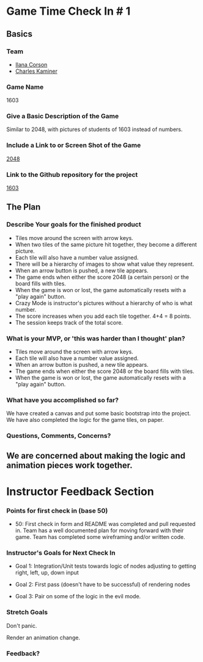 # Game Time Check In # 1

## Basics

### Team
- [Ilana Corson](https://github.com/icorson3)
- [Charles Kaminer](https://github.com/ckaminer)

### Game Name

1603

### Give a Basic Description of the Game

Similar to 2048, with pictures of students of 1603 instead of numbers.

### Include a Link to or Screen Shot of the Game

[2048](http://imgur.com/KyXYldh)

### Link to the Github repository for the project
[1603](https://github.com/icorson3/1603-gametime)

## The Plan

### Describe Your goals for the finished product

- Tiles move around the screen with arrow keys.
- When two tiles of the same picture hit together, they become a different picture.
- Each tile will also have a number value assigned.
- There will be a hierarchy of images to show what value they represent.
- When an arrow button is pushed, a new tile appears.
- The game ends when either the score 2048 (a certain person) or the board fills with tiles.
- When the game is won or lost, the game automatically resets with a "play again" button.
- Crazy Mode is instructor's pictures without a hierarchy of who is what number.
- The score increases when you add each tile together. 4+4 = 8 points.
- The session keeps track of the total score.

### What is your MVP, or 'this was harder than I thought' plan?

- Tiles move around the screen with arrow keys.
- Each tile will also have a number value assigned.
- When an arrow button is pushed, a new tile appears.
- The game ends when either the score 2048 or the board fills with tiles.
- When the game is won or lost, the game automatically resets with a "play again" button.

### What have you accomplished so far?

We have created a canvas and put some basic bootstrap into the project. We have also completed the logic for the game tiles, on paper.

### Questions, Comments, Concerns?

We are concerned about making the logic and animation pieces work together. 
-----

# Instructor Feedback Section

### Points for first check in (base 50)

* 50: First check in form and README was completed and pull requested in. Team has a well documented plan for moving forward with their game. Team has completed some wireframing and/or written code.

### Instructor's Goals for Next Check In

* Goal 1: Integration/Unit tests towards logic of nodes adjusting to getting right, left, up, down input

* Goal 2: First pass (doesn't have to be successful) of rendering nodes 

* Goal 3: Pair on some of the logic in the evil mode. 

### Stretch Goals

Don't panic.

Render an animation change. 

### Feedback?
